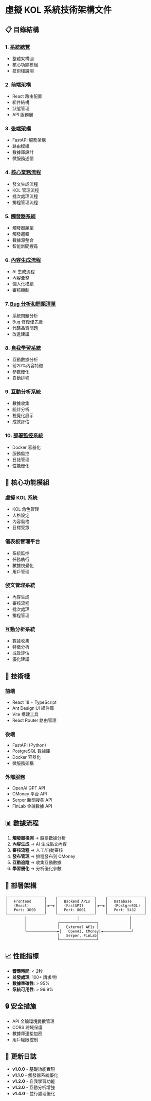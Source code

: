 # 虛擬 KOL 系統技術架構文件

## 📋 目錄結構

### 1. [系統總覽](./01-system-overview.md)
- 整體架構圖
- 核心功能模組
- 技術棧說明

### 2. [前端架構](./02-frontend-architecture.md)
- React 路由配置
- 組件結構
- 狀態管理
- API 服務層

### 3. [後端架構](./03-backend-architecture.md)
- FastAPI 服務架構
- 路由模組
- 數據庫設計
- 微服務通信

### 4. [核心業務流程](./04-core-business-flows.md)
- 發文生成流程
- KOL 管理流程
- 批次處理流程
- 排程管理流程

### 5. [觸發器系統](./05-trigger-system.md)
- 觸發器類型
- 觸發邏輯
- 數據源整合
- 智能新聞搜尋

### 6. [內容生成流程](./06-content-generation-flow.md)
- AI 生成流程
- 內容彙整
- 個人化模組
- 審核機制

### 7. [Bug 分析和問題清單](./07-bug-analysis-and-issues.md)
- 系統問題分析
- Bug 修復優先級
- 代碼品質問題
- 改進建議

### 8. [自我學習系統](./08-self-learning-system.md)
- 互動數據分析
- 前20%內容特徵
- 參數優化
- 自動排程

### 9. [互動分析系統](./09-interaction-analysis-system.md)
- 數據收集
- 統計分析
- 視覺化展示
- 成效評估

### 10. [部署監控系統](./10-deployment-monitoring.md)
- Docker 容器化
- 服務監控
- 日誌管理
- 性能優化

## 🎯 核心功能模組

### 虛擬 KOL 系統
- KOL 角色管理
- 人格設定
- 內容風格
- 目標受眾

### 儀表板管理平台
- 系統監控
- 任務執行
- 數據視覺化
- 用戶管理

### 發文管理系統
- 內容生成
- 審核流程
- 批次處理
- 排程管理

### 互動分析系統
- 數據收集
- 特徵分析
- 成效評估
- 優化建議

## 🔧 技術棧

### 前端
- React 18 + TypeScript
- Ant Design UI 組件庫
- Vite 構建工具
- React Router 路由管理

### 後端
- FastAPI (Python)
- PostgreSQL 數據庫
- Docker 容器化
- 微服務架構

### 外部服務
- OpenAI GPT API
- CMoney 平台 API
- Serper 新聞搜尋 API
- FinLab 金融數據 API

## 📊 數據流程

1. **觸發器檢測** → 股票數據分析
2. **內容生成** → AI 生成貼文內容
3. **審核流程** → 人工/自動審核
4. **發布管理** → 排程發布到 CMoney
5. **互動追蹤** → 收集互動數據
6. **學習優化** → 分析優化參數

## 🚀 部署架構

```
┌─────────────────┐    ┌─────────────────┐    ┌─────────────────┐
│   Frontend      │    │   Backend APIs  │    │   Database      │
│   (React)       │◄──►│   (FastAPI)     │◄──►│   (PostgreSQL)  │
│   Port: 3000    │    │   Port: 8001    │    │   Port: 5432    │
└─────────────────┘    └─────────────────┘    └─────────────────┘
         │                       │                       │
         │              ┌─────────────────┐              │
         │              │   External APIs │              │
         └──────────────►│   OpenAI, CMoney│◄─────────────┘
                        │   Serper, FinLab│
                        └─────────────────┘
```

## 📈 性能指標

- **響應時間**: < 2秒
- **並發處理**: 100+ 請求/秒
- **數據準確性**: > 95%
- **系統可用性**: > 99.9%

## 🔒 安全措施

- API 金鑰環境變數管理
- CORS 跨域保護
- 數據庫連接加密
- 用戶權限控制

## 📝 更新日誌

- **v1.0.0** - 基礎功能實現
- **v1.1.0** - 觸發器系統優化
- **v1.2.0** - 自我學習功能
- **v1.3.0** - 互動分析增強
- **v1.4.0** - 並行處理優化
